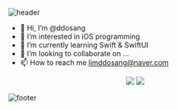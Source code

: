 ![header](https://capsule-render.vercel.app/api?type=rounded&color=8977AD&section=header&text=ddosang's%20github&fontColor=ffffff)


- 👋 Hi, I’m @ddosang
- 👀 I’m interested in iOS programming
- 🌱 I’m currently learning Swift & SwiftUI
- 💞️ I’m looking to collaborate on ...
- 📫 How to reach me limddosang@naver.com

<div align='center'>
  <a href="https://velog.io/@ddosang"><img src="https://img.shields.io/badge/velog-1DBF73?style=flat-square&logo=Vimeo&logoColor=white"/></a>
  <a href="https://www.notion.so/Eunji-Lim-2296063ab86b4f1ebcd483fb00c05efc"><img src="https://img.shields.io/badge/-Notion-black?logo=Notion"/></a>
  
  
</div>


![footer](https://capsule-render.vercel.app/api?type=wave&color=B19CD9&section=footer&text=thank%20you!&fontColor=000000)
<!---
ddosang/ddosang is a ✨ special ✨ repository because its `README.md` (this file) appears on your GitHub profile.
You can click the Preview link to take a look at your changes.
--->
